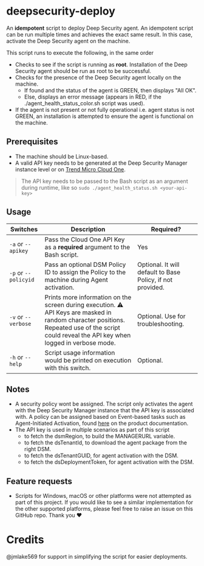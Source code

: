 # deepsecurity-deploy
An **idempotent** script to deploy Deep Security agent. An idempotent script can be run multiple times and achieves the exact same result. In this case, activate the Deep Security agent on the machine.

This script runs to execute the following, in the same order
- Checks to see if the script is running as **root**. Installation of the Deep Security agent should be run as root to be successful.
- Checks for the presence of the Deep Security agent locally on the machine. 
    - If found and the status of the agent is GREEN, then displays "All  OK".
    - Else, displays an error message (appears in RED, if the ./agent_health_status_color.sh script was used).
- If the agent is not present or not fully operational i.e. agent status is not GREEN, an installation is attempted to ensure the agent is functional on the machine.

## Prerequisites
- The machine should be Linux-based.
- A valid API key needs to be generated at the Deep Security Manager instance level or on [Trend Micro Cloud One]("https://cloudone.trendmicro.com/management/api-keys").

> The API key needs to be passed to the Bash script as an argument during runtime, like so `sudo ./agent_health_status.sh <your-api-key>`

## Usage
| Switches | Description | Required? |
|--------| ----------- | --------- |
| `-a` or `--apikey` | Pass the Cloud One API Key as a **required** argument to the Bash script. | Yes |
| `-p` or `--policyid` | Pass an optional DSM Policy ID to assign the Policy to the machine during Agent activation. | Optional. It will default to Base Policy, if not provided. |
| `-v` or `--verbose` | Prints more information on the screen during execution. :warning: API Keys are masked in random character positions. Repeated use of the script could reveal the API key when logged in verbose mode. | Optional. Use for troubleshooting. |
| `-h` or `--help` | Script usage information would be printed on execution with this switch. | Optional. |

## Notes
- A security policy wont be assigned. The script only activates the agent with the Deep Security Manager instance that the API key is associated with. A policy can be assigned based on Event-based tasks such as Agent-Initiated Activation, found [here]("https://cloudone.trendmicro.com/docs/workload-security/event-based-tasks/#events-that-you-can-monitor") on the product documentation.
- The API key is used in multiple scenarios as part of this script
    - to fetch the dsmRegion, to build the MANAGERURL variable.
    - to fetch the dsTenantId, to download the agent package from the right DSM.
    - to fetch the dsTenantGUID, for agent activation with the DSM.
    - to fetch the dsDeploymentToken, for agent activation with the DSM.

## Feature requests
- Scripts for Windows, macOS or other platforms were not attempted as part of this project. If you would like to see a similar implementation for the other supported platforms, please feel free to raise an issue on this GitHub repo. Thank you :hearts:

# Credits
@jmlake569 for support in simplifying the script for easier deployments.